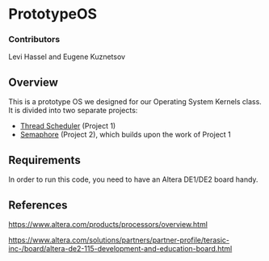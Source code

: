 # PrototypeOS

### Contributors
Levi Hassel and Eugene Kuznetsov

## Overview
This is a prototype OS we designed for our Operating System Kernels class. It is divided into two separate projects:
* [Thread Scheduler](https://github.com/LeviHassel/PrototypeOS/tree/master/threadScheduler "Thread Scheduler") (Project 1)
* [Semaphore](https://github.com/LeviHassel/PrototypeOS/tree/master/semaphore "Semaphore") (Project 2), which builds upon the work of Project 1

## Requirements
In order to run this code, you need to have an Altera DE1/DE2 board handy.

## References
https://www.altera.com/products/processors/overview.html

https://www.altera.com/solutions/partners/partner-profile/terasic-inc-/board/altera-de2-115-development-and-education-board.html